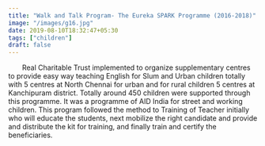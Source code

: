 ```yaml
---
title: "Walk and Talk Program- The Eureka SPARK Programme (2016-2018)"
image: "/images/g16.jpg"
date: 2019-08-10T18:32:47+05:30
tags: ["children"]
draft: false
---
```


&emsp;&emsp;Real Charitable Trust implemented to organize supplementary centres to provide easy way teaching English for Slum and Urban children totally with 5 centres at North Chennai for urban and for rural children 5 centres at Kanchipuram district. Totally around 450 children were supported through this programme. It was a programme of AID India for street and working children. This program followed the method to Training of Teacher initially who will educate the students, next mobilize the right candidate and provide and distribute the kit for training, and finally train and certify the beneficiaries.